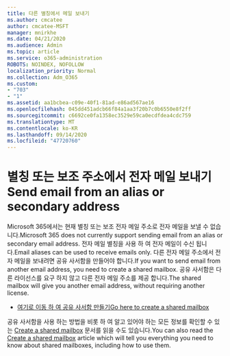 ```yaml
---
title: 다른 별칭에서 메일 보내기
ms.author: cmcatee
author: cmcatee-MSFT
manager: mnirkhe
ms.date: 04/21/2020
ms.audience: Admin
ms.topic: article
ms.service: o365-administration
ROBOTS: NOINDEX, NOFOLLOW
localization_priority: Normal
ms.collection: Adm_O365
ms.custom:
- "703"
- "1"
ms.assetid: aa1bcbea-c09e-40f1-81ad-e86ad567ae16
ms.openlocfilehash: 045dd451adcb66f84a1aa3f20b7c0b6550e8f2ff
ms.sourcegitcommit: c6692ce0fa1358ec3529e59ca0ecdfdea4cdc759
ms.translationtype: MT
ms.contentlocale: ko-KR
ms.lasthandoff: 09/14/2020
ms.locfileid: "47720760"
---
```

# <a name="send-email-from-an-alias-or-secondary-address"></a><span data-ttu-id="cf7c6-102">별칭 또는 보조 주소에서 전자 메일 보내기</span><span class="sxs-lookup"><span data-stu-id="cf7c6-102">Send email from an alias or secondary address</span></span>

<span data-ttu-id="cf7c6-103">Microsoft 365에서는 현재 별칭 또는 보조 전자 메일 주소로 전자 메일을 보낼 수 없습니다.</span><span class="sxs-lookup"><span data-stu-id="cf7c6-103">Microsoft 365 does not currently support sending email from an alias or secondary email address.</span></span> <span data-ttu-id="cf7c6-104">전자 메일 별칭을 사용 하 여 전자 메일이 수신 됩니다.</span><span class="sxs-lookup"><span data-stu-id="cf7c6-104">Email aliases can be used to receive emails only.</span></span> <span data-ttu-id="cf7c6-105">다른 전자 메일 주소에서 전자 메일을 보내려면 공유 사서함을 만들어야 합니다.</span><span class="sxs-lookup"><span data-stu-id="cf7c6-105">If you want to send email from another email address, you need to create a shared mailbox.</span></span> <span data-ttu-id="cf7c6-106">공유 사서함은 다른 라이선스를 요구 하지 않고 다른 전자 메일 주소를 제공 합니다.</span><span class="sxs-lookup"><span data-stu-id="cf7c6-106">The shared mailbox will give you another email address, without requiring another license.</span></span>
  
- [<span data-ttu-id="cf7c6-107">여기로 이동 하 여 공유 사서함 만들기</span><span class="sxs-lookup"><span data-stu-id="cf7c6-107">Go here to create a shared mailbox</span></span>](https://portal.office.com/AdminPortal/Home#/AssistedGuide/addemailoptions)

<span data-ttu-id="cf7c6-108">공유 사서함을 사용 하는 방법을 비롯 하 여 알고 있어야 하는 모든 정보를 확인할 수 있는 [Create a shared mailbox](https://docs.microsoft.com/microsoft-365/admin/email/create-a-shared-mailbox) 문서를 읽을 수도 있습니다.</span><span class="sxs-lookup"><span data-stu-id="cf7c6-108">You can also read the [Create a shared mailbox](https://docs.microsoft.com/microsoft-365/admin/email/create-a-shared-mailbox) article which will tell you everything you need to know about shared mailboxes, including how to use them.</span></span>
